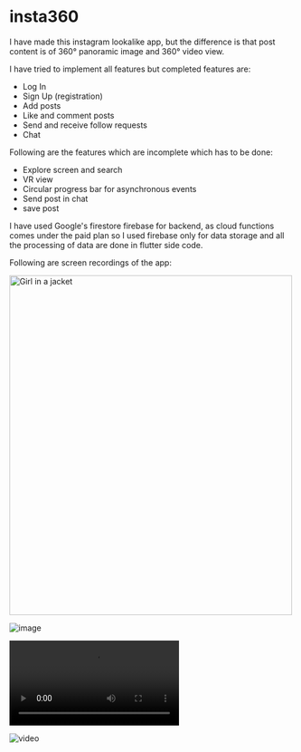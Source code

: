# insta360

I have made this instagram lookalike app, but the difference is that post content is of 360° panoramic image and 360° video view.

I have tried to implement all features but completed features are:
- Log In
- Sign Up (registration)
- Add posts
- Like and comment posts
- Send and receive follow requests
- Chat


Following are the features which are incomplete which has to be done:
- Explore screen and search
- VR view
- Circular progress bar for asynchronous events
- Send post in chat
- save post

I have used Google's firestore firebase for backend, as cloud functions comes under the paid plan so I used firebase only for data storage and all the processing of data are done in flutter side code.

Following are screen recordings of the app:

<img src="https://drive.google.com/file/d/1CCd6AD3xU_5rp3ErqQXjXO1O-8z4CU2S.png" target="_blank" alt="Girl in a jacket" width="500" height="600">

![image](https://firebasestorage.googleapis.com/v0/b/ig360-9e6bc.appspot.com/o/PnWepZTMLtTbEjmCLXo6p5qNXfP2%2Fprofile_image%2Fuser_profile_image?alt=media&token=6284a2c2-d05e-4ac9-a73d-73f81ce82b4b&_gl=1*13flwgh*_ga*MTcwMDE5Nzc1NC4xNjczNzc5OTQ0*_ga_CW55HF8NVT*MTY5OTM3NzU2NC4xMjEuMS4xNjk5Mzc3NjMyLjU1LjAuMA...png)

<video controls>  
  <source src="https://youtu.be/VRTMapt2I7c?si=MBH7x2Q0UyCibiPr.mp4" type="video/mp4">  
  Your browser does not support the html video tag.  
</video>

![video](https://youtu.be/VRTMapt2I7c?si=MBH7x2Q0UyCibiPr)
